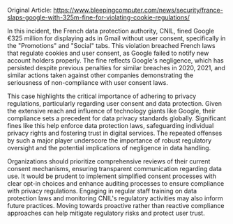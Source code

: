 Original Article: https://www.bleepingcomputer.com/news/security/france-slaps-google-with-325m-fine-for-violating-cookie-regulations/

In this incident, the French data protection authority, CNIL, fined Google €325 million for displaying ads in Gmail without user consent, specifically in the "Promotions" and "Social" tabs. This violation breached French laws that regulate cookies and user consent, as Google failed to notify new account holders properly. The fine reflects Google's negligence, which has persisted despite previous penalties for similar breaches in 2020, 2021, and similar actions taken against other companies demonstrating the seriousness of non-compliance with user consent laws.

This case highlights the critical importance of adhering to privacy regulations, particularly regarding user consent and data protection. Given the extensive reach and influence of technology giants like Google, their compliance sets a precedent for data privacy standards globally. Significant fines like this help enforce data protection laws, safeguarding individual privacy rights and fostering trust in digital services. The repeated offenses by such a major player underscore the importance of robust regulatory oversight and the potential implications of negligence in data handling.

Organizations should prioritize comprehensive reviews of their current consent mechanisms, ensuring transparent communication regarding data use. It would be prudent to implement simplified consent processes with clear opt-in choices and enhance auditing processes to ensure compliance with privacy regulations. Engaging in regular staff training on data protection laws and monitoring CNIL's regulatory activities may also inform future practices. Moving towards proactive rather than reactive compliance approaches can help mitigate regulatory risks and protect user trust.